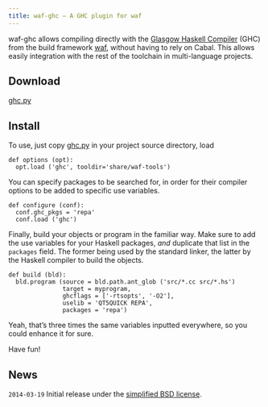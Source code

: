 ```yaml
---
title: waf-ghc – A GHC plugin for waf
---
```


waf-ghc allows compiling directly with the
[Glasgow Haskell Compiler](http://www.haskell.org/ghc/) (GHC)
from the build framework [waf](https://code.google.com/p/waf/),
without having to rely on Cabal. This allows easily integration
with the rest of the toolchain in multi-language projects.

## Download

[ghc.py](../data/waf-ghc/ghc.py)

## Install

To use, just copy [ghc.py](../data/waf-ghc/ghc.py) in your project
source directory, load

~~~ {.python}
def options (opt):
  opt.load ('ghc', tooldir='share/waf-tools')
~~~~~~~~~~~~~

You can specify packages to be searched for, in order for their
compiler options to be added to specific use variables.

~~~ {.python}
def configure (conf):
  conf.ghc_pkgs = 'repa'
  conf.load ('ghc')
~~~~~~~~~~~~~

Finally, build your objects or program in the familiar way. Make
sure to add the use variables for your Haskell packages, *and*
duplicate that list in the `packages` field. The former being used
by the standard linker, the latter by the Haskell compiler to build
the objects.

~~~ {.python}
def build (bld):
  bld.program (source = bld.path.ant_glob ('src/*.cc src/*.hs')
               target = myprogram,
               ghcflags = ['-rtsopts', '-O2'],
               uselib = 'QT5QUICK REPA',
               packages = 'repa')
~~~~~~~~~~~~~

Yeah, that’s three times the same variables inputted everywhere, so
you could enhance it for sure.

Have fun!

## News
`2014-03-19`      Initial release under the [simplified BSD license](../data/licenses/BSD).
